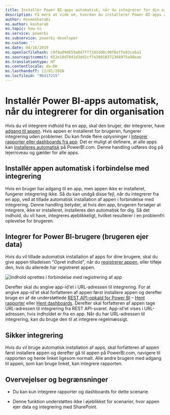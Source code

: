```yaml
---
title: Installér Power BI-apps automatisk, når du integrerer for din organisation
description: Få mere at vide om, hvordan du installerer Power BI-apps automatisk, når du integrerer for din organisation.
author: KesemSharabi
ms.author: kesharab
ms.topic: how-to
ms.service: powerbi
ms.subservice: powerbi-developer
ms.custom: ''
ms.date: 04/16/2019
ms.openlocfilehash: c9f9a09d659a047ff7342dd0c90f0effe03ce6a1
ms.sourcegitcommit: 653e18d7041d3dd1cf7a38010372366975a98eae
ms.translationtype: HT
ms.contentlocale: da-DK
ms.lasthandoff: 12/01/2020
ms.locfileid: "96417215"
---
```

# <a name="auto-install-power-bi-apps-when-embedding-for-your-organization"></a>Installér Power BI-apps automatisk, når du integrerer for din organisation

Hvis du vil integrere indhold fra en app, skal den bruger, der integrerer, have [adgang til appen](../../collaborate-share/service-create-distribute-apps.md). Hvis appen er installeret for brugeren, fungerer integrering uden problemer. Du kan finde flere oplysninger i [Integrer rapporter eller dashboards fra app](embed-from-apps.md). Det er muligt at definere, at alle apps kan [installeres automatisk](https://powerbi.microsoft.com/blog/automatically-install-apps/) på PowerBI.com. Denne handling udføres dog på lejerniveau og gælder for alle apps.

## <a name="auto-install-app-on-embedding"></a>Installér appen automatisk i forbindelse med integrering

Hvis en bruger har adgang til en app, men appen ikke er installeret, fungerer integrering ikke. Så du kan undgå disse fejl, når du integrerer fra en app, ved at tillade automatisk installation af appen i forbindelse med integrering. Denne handling betyder, at hvis den app, brugeren forsøger at integrere, ikke er installeret, installeres den automatisk for dig. Så det indhold, du vil have, integreres øjeblikkeligt, hvilket resulterer i en problemfri oplevelse for brugeren.

## <a name="embed-for-power-bi-users-user-owns-data"></a>Integrer for Power BI-brugere (brugeren ejer data)

Hvis du vil tillade automatisk installation af apps for dine brugere, skal du give appen tilladelsen "Opret indhold", når du [registrerer appen](register-app.md#register-an-azure-ad-app), eller tilføje den, hvis du allerede har registreret appen.

![Indhold oprettes i forbindelse med registrering af app](media/embed-auto-install-app/register-app-create-content.png)

Derefter skal du angive app-id'et i URL-adressen til integrering. For at angive app-id'et skal forfatteren af appen først installere appen og derefter bruge en af de understøttede [REST API-opkald for Power BI](/rest/api/power-bi/) – [Hent rapporter](/rest/api/power-bi/reports/getreports) eller [Hent dashboards](/rest/api/power-bi/dashboards/getdashboards). Derefter skal forfatteren af appen tage URL-adressen til integrering fra REST API-svaret. App-id'et vises i URL-adressen, hvis indholdet er fra en app.  Når du har URL-adressen til integrering, kan du bruge den til at integrere regelmæssigt.

## <a name="secure-embed"></a>Sikker integrering

Hvis du vil bruge automatisk installation af apps, skal forfatteren af appen først installere appen og derefter gå til appen på PowerBI.com, navigere til rapporten og hente linket ligesom normalt. Alle andre brugere med adgang til appen, som kan bruge linket, kan integrere rapporten.

## <a name="considerations-and-limitations"></a>Overvejelser og begrænsninger

* Du kan kun integrere rapporter og dashboards for dette scenarie.

* Denne funktion understøttes ikke i øjeblikket for scenarier, hvor appen ejer data og integrering med SharePoint.